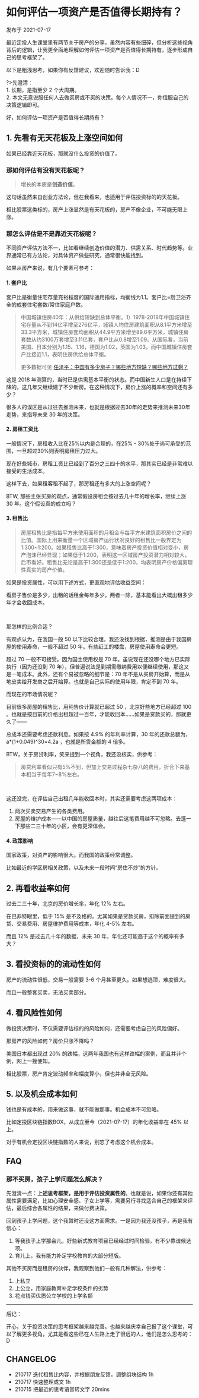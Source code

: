 # 如何评估一项资产是否值得长期持有？
发布于 2021-07-17

最近定投人生课堂里有两节关于房产的分享，虽然内容有些细碎，但分析这些视角背后的逻辑，让我更全面地理解如何评估一项资产是否值得长期持有，逐步形成自己的思考框架了。

以下是粗浅思考，如果你有反馈建议，欢迎随时告诉我：D

?>先澄清：<br> 1. 长期，是指至少 2 个大周期。 <br>  2. 本文无意说服任何人去做买房或不买的决策。每个人情况不一，你信服自己的决策逻辑即可。

好，如何评估一项资产是否值得长期持有？

## 1. 先看有无天花板及上涨空间如何

如果已经靠近天花板，那就没什么投资的价值了。

### 那如何评估有没有天花板呢？

> 增长的本质是**创造价值**。

这句话虽然来自创业方法论，但在我看来，也适用于评估投资标的的天花板。

相比股票这类标的，房产上涨显然是有天花板的，房产不像企业，不可能无限上涨。


### 那怎么评估是不是靠近天花板呢？

不同资产评估方法不一，比如看继续创造价值的潜力、供需关系、时代趋势等。业界通常已有方法论，对具体资产做些研究，通常很快能找到。

如果从房产来说，有几个要素可参考：

#### 1. 套户比

套户比是衡量住宅存量充裕程度的国际通用指标，均衡线为1.1。套户比=厨卫浴齐全的成套住宅套数/常住家庭户数。

> 中国城镇住房40年：从供给短缺到总体平衡。1）1978-2018年中国城镇住宅存量从不到14亿平增至276亿平，城镇人均住房建筑面积从8.1平方米增至33.3平方米，城镇住房套均面积从44.9平方米增至89.6平方米，城镇住房套数从约3100万套增至3.11亿套，套户比从0.8增至1.09。从国际看，当前美国、日本分别为1.15、1.16，德国为1.02，英国为1.03，而中国城镇住房套户比接近1.1，表明住房供给总体平衡。
>
> 更多数据可见 [任泽平：中国有多少房子？哪些地方短缺？哪些地方过剩？](https://finance.sina.cn/zl/2021-02-26/zl-ikftssap8790513.d.html?vt=4&cid=79615&node_id=79615)

这是 2018 年测算的，当时已是供需基本平衡的状态。而中国新生人口是在持续下降的，这几年又继续建了不少新房。在这种情况下，房价上涨的概率和空间还有多少？


很多人的误区是从过往去推测未来，也就是根据过去30年的走势来推测未来30年走势，来指导未来 30 年的决策。

#### 2. 房租工资比

一般情况下，房租收入比在25%以内是合理的，在25% - 30%处于尚可承受的范围，一旦超过30%则表明房租压力过大。

现在好些城市，房租工资比已经到了百分之三四十的水平，那其实已经是非常难以接受的生活成本。

这样下去，如果租客租不起了，那房租还有多大的上涨空间呢？


BTW, 那些主张买房的观点，通常假设房租会按过去几十年的增长率，继续上涨 30 年。这个假设真的成立吗？




#### 3. 租售比

> 房屋租售比是指每平方米使用面积的月租金与每平方米建筑面积房价之间的比值。国际上用来衡量一个区域房产运行状况良好的租售比一般界定为1∶300~1∶200。如果租售比高于1∶300，意味着房产投资价值相对变小，房产泡沫已经显现；如果低于1∶200，表明这一区域房产投资潜力相对较大，后市看好。租售比无论是高于1∶300还是低于1∶200，均表明房产价格偏离理性真实的房产价值。

如果是投资属性，可以用下述方式，更直观地评估收益空间：

看房子售价是多少，出租的话租金每年多少，两者一除，基本能看出大概出租多少年才会收回成本。

<br> 

那怎样的比例合适？

有观点认为，在我国一般 50 以下比较合理。我还没找到根据，推测是由于我国房屋的使用寿命，一般不超过 50 年。有些赶工的楼盘，房屋使用寿命会更短。

超过 70 一般不可接受。因为国土使用权是 70 年。虽说现在还没哪个地方已实际执行（因为还没到 70 年），但普遍说法是到期需缴纳费用以便继续使用，那这又是一笔成本。此外，还有个易被忽略的细节是：70 年不是从买房开始算，而是从地皮卖给开发商之后开始算。也就是自己实际的使用年限，肯定不到 70 年。


而现在的市场情况呢？

目前很多房屋的租售比，用纯售价计算就已超过 50 ，北京好些地方已经超过 100 。也就是按目前的价格出租超过一百年，才能收回本……如果是贷款买的，那就更久了——

总成本还需要考虑还款利息。如果按 4.9% 的年利率计算，30 年的还款总额为，a*(1+0.049)^30=4.2a ，也就是所贷金额的 4 倍多。 

BTW，关于房贷利率，笑来提到一个视角，我还没核实，供参考：

> 房贷利率看似只有5%不到，但加上交易过程杂七杂八的费用，折合下来基本相当于每年7~8%左右。


<br> 

这还没完，在评估自己出租几年能收回本时，其实还需要考虑这两项成本：

1. 两次买卖交易产生的各类费用。
2. 房屋的维护成本——以中国的房屋质量，越往后这笔费用越不可忽略。去逛一下那些二三十年的小区，会有更深体会。







#### 4. 政策影响

国家政策，对资产的影响很大。而我国的政策经常调整。

比如最近的学区房相关政策，以及未来一段时间“房住不炒”的方针。


## 2. 再看收益率如何

过去二三十年，北京的房价增长率，年化 12% 左右。

在巴菲特眼里，低于 15% 是不及格的。尤其如果是贷款买房，扣除前面提到的房贷、交易费用、房屋维护费用等成本，年化 4-5% 左右。

而且 12% 是过去几十年的数据，未来 30 年，年化还可能高于这个的概率有多大？

## 3. 看投资标的的流动性如何


房产的流动性很低，交易一般需要 3-6 个月甚至更久。如果想逃顶，难度很大。


而且一般整套买卖，无法买卖部分。




## 4. 看风险性如何

做投资决策时，不仅需要评估标的的风险如何，还需要考虑自己的风险偏好。

那房产的风险如何？房价只涨不降吗？

美国日本都出现过 20% 的跌幅，这两年我国也有这样跌幅的案例，而且并非个例，网上一搜便知。

相比股票，房产肯定波动频率和幅度算小，但也并非全无风险。


## 5. 以及机会成本如何

钱也是有成本的，用来做这事，就不能做那事。机会成本不可忽略。

比如定投区块链指数BOX，从成立至今（2021-07-17）的年化收益率在 45% 以上。

对于有机会定投区块链指数的人来说，别忘了考虑这个机会成本。




## FAQ

### 那不买房，孩子上学问题怎么解决？



先澄清一点：**上述思考框架，是用于评估投资属性的**。也就是说，如果你还有其他属性需要满足，比如心理安全感、子女上学等，需要另行寻找适合自己的框架来评估，最后综合各属性的结果，来做付费决策。

回到孩子上学问题，这个我暂时还没这方面需求。一是因为我还没孩子，再是我有信心：
1. 等我孩子上学那会儿，好些新式教育项目已经经过时间检验，有不少靠谱候选项。
2. 育儿上，我有能力补足学校教育的大部分短版。


其他不买房而是租房的伙伴，我观察到他们一般有几种解法，供参考：
1. 上私立
2. 上公立，用家庭教育补足学校条件的劣势
3. 花点钱买优质公立学校的上学名额



---


后记：

开心，关于投资决策的思考框架越来越完善。也越来越庆幸自己报了这个课堂，可以了解更多视角，尤其是看这些已在人生路上走了很远的人，他们是怎么思考的：D


## CHANGELOG 

- 210717 迭代租售比内容，并根据朋友反馈，调整组块结构 1h
- 210717 快速整理成文 1h
- 210715 把最近的思考语音转文字 20mins